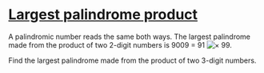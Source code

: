 # [Largest palindrome product](http://projecteuler.net/problem=4)

A palindromic number reads the same both ways. The largest palindrome made from the product of two 2-digit numbers is 9009 = 91 ![×](/Users/tranthanhan/.rvm/gems/ruby-2.2.0/gems/euler-manager-0.1.1/config/../data/images/symbol_times.gif) 99.

Find the largest palindrome made from the product of two 3-digit numbers.

